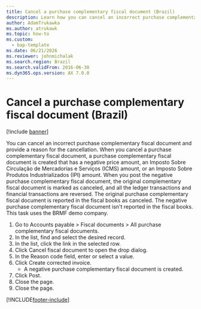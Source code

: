 ```yaml
---
title: Cancel a purchase complementary fiscal document (Brazil)
description: Learn how you can cancel an incorrect purchase complementary fiscal document and provide a reason for the cancellation.
author: AdamTrukawka
ms.author: atrukawk
ms.topic: how-to
ms.custom: 
  - bap-template
ms.date: 06/21/2026
ms.reviewer: johnmichalak
ms.search.region: Brazil
ms.search.validFrom: 2016-06-30
ms.dyn365.ops.version: AX 7.0.0
---
```


# Cancel a purchase complementary fiscal document (Brazil)

[!include [banner](../../includes/banner.md)]

You can cancel an incorrect purchase complementary fiscal document and provide a reason for the cancellation. When you cancel a purchase complementary fiscal document, a purchase complementary fiscal document is created that has a negative price amount, an Imposto Sobre Circulação de Mercadorias e Serviços (ICMS) amount, or an Imposto Sobre Produtos Industrializados (IPI) amount. When you post the negative purchase complementary fiscal document, the original complementary fiscal document is marked as canceled, and all the ledger transactions and financial transactions are reversed. The original purchase complementary fiscal document is reported in the fiscal books as canceled. The negative purchase complementary fiscal document isn't reported in the fiscal books. This task uses the BRMF demo company.



1. Go to Accounts payable > Fiscal documents > All purchase complementary fiscal documents.
2. In the list, find and select the desired record.
3. In the list, click the link in the selected row.
4. Click Cancel fiscal document to open the drop dialog.
5. In the Reason code field, enter or select a value.
6. Click Create corrected invoice.
    * A negative purchase complementary fiscal document is created.  
7. Click Post.
8. Close the page.
9. Close the page.



[!INCLUDE[footer-include](../../../includes/footer-banner.md)]
